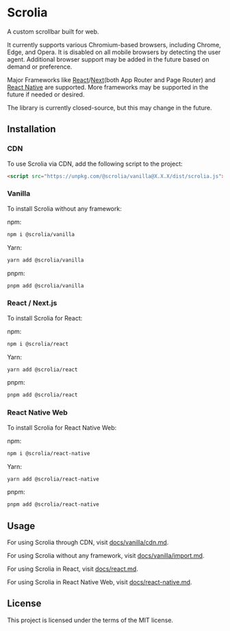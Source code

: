 # Scrolia

A custom scrollbar built for web.

It currently supports various Chromium-based browsers, including Chrome, Edge, and Opera. It is disabled on all mobile browsers by detecting the user agent. Additional browser support may be added in the future based on demand or preference.

Major Frameworks like [React](https://react.dev/)/[Next](https://nextjs.org/)(both App Router and Page Router) and [React Native](https://reactnative.dev/) are supported. More frameworks may be supported in the future if needed or desired.

The library is currently closed-source, but this may change in the future.

## Installation

### CDN

To use Scrolia via CDN, add the following script to the project:

```html
<script src="https://unpkg.com/@scrolia/vanilla@X.X.X/dist/scrolia.js"></script>
```

### Vanilla

To install Scrolia without any framework:

npm:

```sh
npm i @scrolia/vanilla
```

Yarn:

```sh
yarn add @scrolia/vanilla
```

pnpm:

```sh
pnpm add @scrolia/vanilla
```

### React / Next.js

To install Scrolia for React:

npm:

```sh
npm i @scrolia/react
```

Yarn:

```sh
yarn add @scrolia/react
```

pnpm:

```sh
pnpm add @scrolia/react
```

### React Native Web

To install Scrolia for React Native Web:

npm:

```sh
npm i @scrolia/react-native
```

Yarn:

```sh
yarn add @scrolia/react-native
```

pnpm:

```sh
pnpm add @scrolia/react-native
```

## Usage

For using Scrolia through CDN, visit [docs/vanilla/cdn.md](./docs/vanilla/cdn.md).

For using Scrolia without any framework, visit [docs/vanilla/import.md](./docs/vanilla/import.md).

For using Scrolia in React, visit [docs/react.md](./docs/react.md).

For using Scrolia in React Native Web, visit [docs/react-native.md](./docs/react-native.md).

## License

This project is licensed under the terms of the MIT license.

